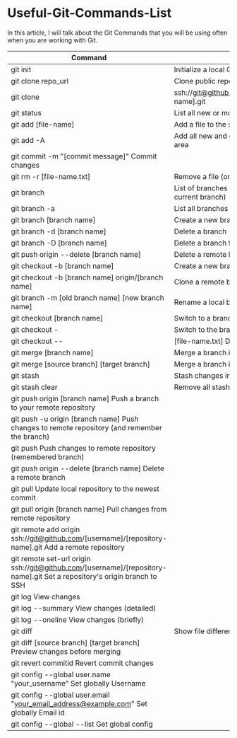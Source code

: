 # Useful-Git-Commands-List
In this article, I will talk about the Git Commands that you will be using often when you are working with Git.


| Command | Description |
| --- | --- |
| git init	|Initialize a local Git repository |
| git clone repo_url	| Clone public repository |
| git clone |ssh://git@github.com/[username]/[repository-name].git	| Clone private repository |
| git status | List all new or modified files |
| git add [file-name] | Add a file to the staging area |
| git add -A	| Add all new and changed files to the staging area |
| git commit -m "[commit message]"	Commit changes |
| git rm -r [file-name.txt]	| Remove a file (or folder) |
| git branch	| List of branches (the asterisk denotes the current branch)  |
| git branch -a	| List all branches (local and remote) |
| git branch [branch name]	| Create a new branch |
| git branch -d [branch name]	| Delete a branch |
| git branch -D [branch name]	| Delete a branch forcefully |
| git push origin --delete [branch name]	| Delete a remote branch |
| git checkout -b [branch name]	| Create a new branch and switch to it |
| git checkout -b [branch name] origin/[branch name]	| Clone a remote branch and switch to it
| git branch -m [old branch name] [new branch name]	| Rename a local branch
| git checkout [branch name]	| Switch to a branch
| git checkout -	| Switch to the branch last checked out
| git checkout -- | [file-name.txt]	Discard changes to a file
| git merge [branch name]	| Merge a branch into the active branch
| git merge [source branch] [target branch]	| Merge a branch into a target branch
| git stash	| Stash changes in a dirty working directory
| git stash clear	| Remove all stashed entries
| git push origin [branch name]	Push a branch to your remote repository
| git push -u origin [branch name]	Push changes to remote repository (and remember the branch)
| git push	Push changes to remote repository (remembered branch)
| git push origin --delete [branch name]	Delete a remote branch
| git pull	Update local repository to the newest commit
| git pull origin [branch name]	Pull changes from remote repository
| git remote add origin ssh://git@github.com/[username]/[repository-name].git	Add a remote repository
| git remote set-url origin ssh://git@github.com/[username]/[repository-name].git	Set a repository's origin branch to SSH
| git log	View changes
| git log --summary	View changes (detailed)
| git log --oneline	View changes (briefly)
| git diff | Show file differences that haven't been staged |
| git diff [source branch] [target branch]	Preview changes before merging
| git revert commitid	Revert commit changes
| git config --global user.name "your_username"	Set globally Username
| git config --global user.email "your_email_address@example.com"	Set globally Email id
| git config --global --list	Get global config
